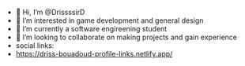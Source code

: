- 👋 Hi, I’m @DrissssirD
- 👀 I’m interested in game development and general design
- 🌱 I’m currently a software engireening student
- 💞️ I’m looking to collaborate on making projects and gain experience
- social links:
- https://driss-bouadoud-profile-links.netlify.app/
